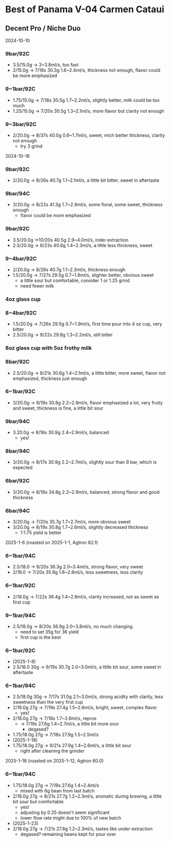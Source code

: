 # Best of Panama V-04 Carmen Cataui

## Decent Pro / Niche Duo

2024-10-10

### 9bar/92C

- 3.5/15.0g -> 3\~3.8ml/s, too fast
- 2/15.0g -> 7/18s 30.3g 1.6\~2.4ml/s, thickness not enough, flavor could be more emphasized

### 9~1bar/92C

- 1.75/15.0g -> 7/18s 30.5g 1.7\~2.2ml/s, slightly better, milk could be too much
- 1.25/15.0g -> 7/20s 30.5g 1.3\~2.1ml/s, more flavor but clarity not enough

### 9~3bar/92C

- 2/20.0g -> 8/37s 40.0g 0.6\~1.7ml/s, sweet, mich better thickness, clarity not enough
  - try 3 grind

2024-10-16

### 9bar/92C

- 2/20.0g -> 8/26s 40.7g 1.1\~2.1ml/s, a little bit bitter, sweet in aftertaste

### 9bar/94C

- 3/20.0g -> 8/22s 41.3g 1.7\~2.9ml/s, some floral, some sweet, thickness enough
  - flavor could be more emphasized

### 9bar/92C

- 3.5/20.0g ->10/20s 40.5g 2.9\~4.0ml/s, inder extraction
- 2.5/20.0g -> 8/23s 40.8g 1.4\~2.3ml/s, a little less thickness, sweet

### 9~4bar/92C

- 2/20.0g -> 8/26s 40.7g 1.1\~2.3ml/s, thickness enough
- 1.5/20.0g -> 7/27s 29.5g 0.7\~1.8ml/s, slighter better, obvious sweet
  - a little sour but comfortable, consider 1 or 1.25 grind
  - need fewer milk

### 4oz glass cup
### 8~4bar/92C

- 1.5/20.0g -> 7/26s 29.5g 0.7\~1.9ml/s, first time pour into 4 oz cup, very bitter
- 2.5/20.0g -> 9/22s 29.8g 1.3\~2.2ml/s, still bitter

### 8oz glass cup with 5oz frothy milk
### 8bar/92C

- 2.5/20.0g -> 8/21s 30.6g 1.4\~2.1ml/s, a little bitter, more sweet, flavor not emphasized, thickness just enough

### 6~1bar/92C

- 3/20.0g -> 9/19s 30.8g 2.2\~2.9ml/s, flavor emphasized a lot, very fruity and sweet, thickness is fine, a little bit sour

### 9bar/94C

- 3.20.0g -> 8/16s 30.9g 2.4\~2.9ml/s, balanced
  - yes!

### 8bar/94C

- 3/20.0g -> 8/17s 30.9g 2.2\~2.7ml/s, slightly sour than 9 bar, which is expected

### 6bar/92C

- 3/20.0g -> 8/18s 34.8g 2.2\~2.9ml/s, balanced, strong flavor and good thickness

### 6bar/94C

- 3/20.0g -> 7/20s 35.7g 1.7\~2.7ml/s, more obvious sweet
- 3/20.0g -> 8/19s 30.8g 1.7\~2.6ml/s, slightly decreased thickness
  - 1:1.75 yield is better

2025-1-6 (roasted on 2025-1-1, Agtron 62.1)

### 6~1bar/94C

- 2.5/18.0 -> 9/20s 36.3g 2.0\~3.4ml/s, strong flavor, very sweet
- 2/18.0 -> 7/20s 35.9g 1.6\~2.8ml/s, less sweetness, less clarity

### 6~1bar/92C

- 2/18.0g -> 7/22s 36.4g 1.4\~2.8ml/s, clarity increased, not as sweet as first cup

### 9~1bar/94C

- 2.5/18.0g -> 8/20s 36.9g 2.0\~3.8ml/s, no much changing
  - need to set 35g for 36 yield
  - first cup is the best

### 6~1bar/92C

- (2025-1-8)
- 2.5/18.0 30g -> 9/19s 30.7g 2.0\~3.0ml/s, a little bit sour, some sweet in aftertaste

### 6~1bar/94C

- 2.5/18.0g 30g -> 7/17s 31.0g 2.1\~3.0ml/s, strong acidity with clarity, less sweetness than the very first cup 
- 2/18.0g 27g -> 7/19s 27.4g 1.5\~2.6ml/s, bright, sweet, complex flavor
  - yes!
- 2/18.0g 27g -> 7/18s 1.7\~2.6ml/s, repros
  - -> 7/19s 27.6g 1.4\~2.7ml/s, a little bit more sour
    - degased?
- 1.75/18.0g 27g -> 7/18s 27.9g 1.5\~2.5ml/s
- (2025-1-18)
- 1.75/18.0g 27g -> 9/21s 27.9g 1.4\~2.6ml/s, a little bit sour
  - right after cleaning the grinder

2025-1-18 (roasted on 2025-1-12, Agtron 60.0)

### 6~1bar/94C

- 1.75/18.0g 27g -> 7/19s 27.6g 1.4\~2.4ml/s
  - mixed with 6g bean from last batch
- 2/18.0g 27g -> 8/21s 27.7g 1.2\~2.3ml/s, aromatic during brewing, a little bit sour but comfortable
  - yes!
  - adjusting by 0.25 doesn't seem significant
  - lower flow rate might due to 100% of new batch
- (2025-1-23)
- 2/18.0g 27g -> 7/21s 27.8g 1.2\~2.3ml/s, tastes like under extraction
  - degased? remaining beans kept for pour over

